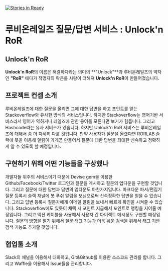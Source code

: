 [![Stories in Ready](https://badge.waffle.io/cycorld/Unlock-n-ROR.png?label=ready&title=Ready)](http://waffle.io/cycorld/Unlock-n-ROR)

# 루비온레일즈 질문/답변 서비스 : **Unlock'n RoR**

## Unlock'n RoR
**Unlock'n RoR**의 이름은 해결하다라는 의미의 **"Unlock"**과 루비온레일즈의 약자인 **"RoR"** 에다가 작명자의 락큰롤 사랑이 더해져 **Unlock'n RoR**이 만들어졌습니다.

## 프로젝트 컨셉 소개
루비온레일즈에 대한 질문을 올리면 그에 대한 답변을 하고 포인트를 얻는 Stackoverflow와 유사한 방식의 서비스입니다. 하지만 Stackoverflow는 영어기반 서비스라서 영어가 약하거나 레일즈에 관한 용어를 모른다면 보기가 힘듭니다. 그리고 Hashcode라는 유사 서비스가 있습니다. 하지만 Unlock'n RoR 서비스는 루비온레일즈에 대해서 좀 더 자세히 다룰 것입니다. 만약 사용자가 질문을 올렸다면 RORLAB 슬랙에 봇을 이용해 알림이 가게끔 만들어서 질문에 대한 답변을 최대한 신속하고 정확하게 알 수 있도록 할 예정입니다.

## 구현하기 위해 어떤 기능들을 구상했나
개발자들 위주의 서비스이기 때문에 Devise gem을 이용한 Github/Facebook/Twitter 로그인과
질문을 게시하고 질문의 업다운을 구현할 것입니다. 그리고 질문에 대한 답변과 답변의 업다운도 마찬가지입니다. 마크다운 파서/편집기
질문 등록시 슬랙 채널에 봇 푸쉬 알림을 보냄으로써 신속정확한 답변을 얻을  수 있습니다.
그리고 답변 등록시 질문자에게 이메일 알림을 보내서 빠르게 확인을 시켜줄 수 있습니다.
Stackoverflow에도 있듯이 채택 시 포인트 지급해서 포인트로 랭킹을 지어줄 예정입니다.
그리고 액션 케이블을 사용해서 사용자 간 다이렉트 메시징도 구현할 예정입니다.
질문의 방향을 알기 위해서 질문 태그 기능과 더욱 쉬운 검색을 위해서 태그 기반 검색 기능도 추가할 것입니다.

## 협업툴 소개
Slack의 채널을 이용해서 대화하고, Git&Github를 이용한 소스코드 관리를 합니다. 그리고 Waffle을 이용해서 Issue들을 관리합니다.
